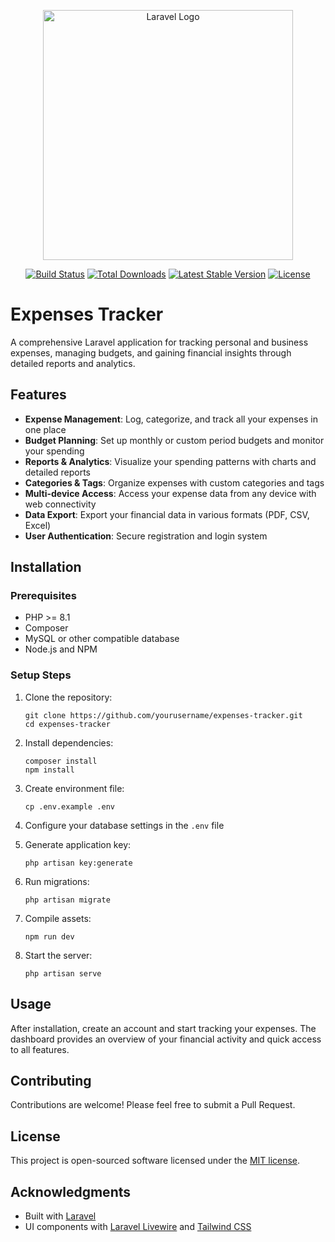 <p align="center"><img src="https://raw.githubusercontent.com/laravel/art/master/logo-lockup/5%20SVG/2%20CMYK/1%20Full%20Color/laravel-logolockup-cmyk-red.svg" width="400" alt="Laravel Logo"></p>

<p align="center">
<a href="https://github.com/laravel/framework/actions"><img src="https://github.com/laravel/framework/workflows/tests/badge.svg" alt="Build Status"></a>
<a href="https://packagist.org/packages/laravel/framework"><img src="https://img.shields.io/packagist/dt/laravel/framework" alt="Total Downloads"></a>
<a href="https://packagist.org/packages/laravel/framework"><img src="https://img.shields.io/packagist/v/laravel/framework" alt="Latest Stable Version"></a>
<a href="https://packagist.org/packages/laravel/framework"><img src="https://img.shields.io/packagist/l/laravel/framework" alt="License"></a>
</p>

# Expenses Tracker

A comprehensive Laravel application for tracking personal and business expenses, managing budgets, and gaining financial insights through detailed reports and analytics.

## Features

-   **Expense Management**: Log, categorize, and track all your expenses in one place
-   **Budget Planning**: Set up monthly or custom period budgets and monitor your spending
-   **Reports & Analytics**: Visualize your spending patterns with charts and detailed reports
-   **Categories & Tags**: Organize expenses with custom categories and tags
-   **Multi-device Access**: Access your expense data from any device with web connectivity
-   **Data Export**: Export your financial data in various formats (PDF, CSV, Excel)
-   **User Authentication**: Secure registration and login system

## Installation

### Prerequisites

-   PHP >= 8.1
-   Composer
-   MySQL or other compatible database
-   Node.js and NPM

### Setup Steps

1. Clone the repository:

    ```
    git clone https://github.com/yourusername/expenses-tracker.git
    cd expenses-tracker
    ```

2. Install dependencies:

    ```
    composer install
    npm install
    ```

3. Create environment file:

    ```
    cp .env.example .env
    ```

4. Configure your database settings in the `.env` file

5. Generate application key:

    ```
    php artisan key:generate
    ```

6. Run migrations:

    ```
    php artisan migrate
    ```

7. Compile assets:

    ```
    npm run dev
    ```

8. Start the server:
    ```
    php artisan serve
    ```

## Usage

After installation, create an account and start tracking your expenses. The dashboard provides an overview of your financial activity and quick access to all features.

## Contributing

Contributions are welcome! Please feel free to submit a Pull Request.

## License

This project is open-sourced software licensed under the [MIT license](https://opensource.org/licenses/MIT).

## Acknowledgments

-   Built with [Laravel](https://laravel.com/)
-   UI components with [Laravel Livewire](https://laravel-livewire.com/) and [Tailwind CSS](https://tailwindcss.com/)
